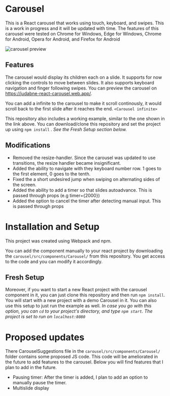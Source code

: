 # Carousel
This is a React carousel that works using touch, keyboard, and swipes.
This is a work in progress and it will be updated with time.
The features of this carousel were tested on Chrome for Windows, Edge for Windows, Chrome for Android, Opera for Android, and Firefox for Android

![carousel preview](carousel-preview.gif)
## Features
The carousel would display its children each on a slide.
It supports for now clicking the controls to move between slides. It also supports keyboard navigation and finger following swipes.
You can preview the carousel on https://judabne-react-carousel.web.app/.

You can add a infinite to the carousel to make it scroll continously, it would scroll back to the first slide after it reaches the end.
```<Carousel infinite>```

This repository also includes a working example, similar to the one shown in the link above.
You can download/clone this repository and set the project up using ```npm install``` . _See the Fresh Setup section below._

## Modifications
* Removed the resize-handler. Since the carousel was updated to use transitions, the resize handler became insignificant.
* Added the ability to navigate with they keyboard number row. 1 goes to the first element, 0 goes to the tenth.
* Fixed the a short undesired jump when swiping on alternating sides of the screen.
* Added the ability to add a timer so that slides autoadvance. This is passed through props (e.g timer={2000})
* Added the option to cancel the timer after detecting manual input. This is passed through props

# Installation and Setup
This project was created using Webpack and npm.

You can add the component manually to your react project by downloading the ```carousel/src/components/Carousel/``` from this repository.
You get access to the code and you can modify it accordingly.

## Fresh Setup
Moreover, if you want to start a new React project with the carousel component in it, you can just clone this repository and then run ```npm install```.
You will start with a new project with a demo Carousel in it. You can also use this setup to just run the example as well. 
_In case you go with this option, you can ```cd``` to your project's directory, and type ```npm start```. The project is set to run on ```localhost:8080```_

# Proposed updates
There CarouselSuggestions file in the ```carousel/src/components/Carousel/``` folder contains some proposed JS code.
This code will be ameliorated in the future to add features to the carousel.
Below you will find features that I plan to add in the future.

* Pausing timer: After the timer is added, I plan to add an option to manually pause the timer.
* Multislide display

